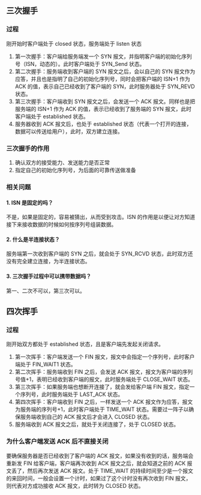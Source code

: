 ## 三次握手

### 过程

刚开始时客户端处于 closed 状态，服务端处于 listen 状态

1. 第一次握手：客户端给服务端发一个 SYN 报文，并指明客户端的初始化序列号（ISN，动态的）。此时客户端处于 SYN_Send 状态。
2. 第二次握手：服务端收到客户端的 SYN 报文之后，会以自己的 SYN 报文作为应答，并且也是指明了自己的初始化序列号，同时会把客户端的 ISN+1 作为 ACK 的值，表示自己已经收到了客户端的 SYN，此时服务器处于 SYN_REVD 状态。
3. 第三次握手：客户端收到 SYN 报文之后，会发送一个 ACK 报文。同样也是把服务端的 ISN+1 作为 ACK 的值，表示已经收到了服务端的 SYN 报文，此时客户端处于 established 状态。
4. 服务器收到 ACK 报文后，也处于 established 状态（代表一个打开的连接，数据可以传送给用户），此时，双方建立连接。

### 三次握手的作用

1. 确认双方的接受能力、发送能力是否正常
2. 指定自己的初始化序列号，为后面的可靠传送做准备

### 相关问题

#### 1. ISN 是固定的吗？

不是，如果是固定的，容易被猜出，从而受到攻击。ISN 的作用是以便让对方知道接下来接收数据的时候如何按序列号组装数据。

#### 2. 什么是半连接状态？

服务端第一次收到客户端的 SYN 之后，就会处于 SYN_RCVD 状态，此时双方还没有完全建立连接，为半连接状态。

#### 3. 三次握手过程中可以携带数据吗？

第一、二次不可以，第三次可以。

## 四次挥手

### 过程

刚开始双方都处于 established 状态，且是客户端先发起关闭请求。

1. 第一次挥手：客户端发送一个 FIN 报文，报文中会指定一个序列号，此时客户端处于 FIN_WAIT1 状态。
2. 第二次挥手：服务端收到 FIN 之后，会发送 ACK 报文，报文为客户端的序列号值+1，表明已经收到客户端的报文，此时服务端处于 CLOSE_WAIT 状态。
3. 第三次挥手：如果服务端也想断开连接了，就会发给客户端 FIN 报文，指定一个序列号，此时服务端处于 LAST_ACK 状态。
4. 第四次挥手：客户端收到 FIN 之后，一样发送一个 ACK 报文作为应答，报文为服务端的序列号+1，此时客户端处于 TIME_WAIT 状态。需要过一阵子以确保服务端收到自己的 ACK 报文后才会进入 CLOSED 状态。
5. 服务端收到 ACK 报文之后，就处于关闭连接了，处于 CLOSED 状态。

### 为什么客户端发送 ACK 后不直接关闭

要确保服务器是否已经收到了客户端的 ACK 报文，如果没有收到的话，服务端会重新发 FIN 给客户端，客户端再次收到 ACK 报文之后，就会知道之前的 ACK 报文丢了，然后再次发送 ACK 报文。处于 TIME_WAIT 的持续时间至少是一个报文的来回时间，一般会设置一个计时，如果过了这个计时没有再次收到 FIN 报文，则代表对方成功接收 ACK 报文，此时转为 CLOSED 状态。
